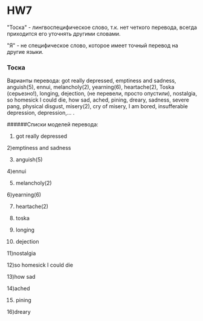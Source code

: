 # HW7

"Тоска" - лингвоспецифическое слово, т.к. нет четкого перевода, всегда приходится его уточнять другими словами.

"Я" - не специфическое слово, которое имеет точный перевод на другие языки.
### Тоска

Варианты перевода:  got really depressed, emptiness and sadness,  anguish(5),  ennui,  melancholy(2), yearning(6),  heartache(2), Toska (серьезно!), longing, dejection, (не перевели, просто опустили), nostalgia,  so homesick I could die, how sad,  ached,  pining, dreary,  sadness,  severe pang, physical disgust, misery(2), cry of misery, I am bored, insufferable depression, depression,... .

######Списки моделей перевода:

1) got really depressed

2)emptiness and sadness

3) anguish(5)

4)ennui

5) melancholy(2)

6)yearning(6)

7) heartache(2)

8) toska 

9) longing

10)  dejection

11)nostalgia

12)so homesick I could die

13)how sad

14)ached

15) pining

16)dreary




